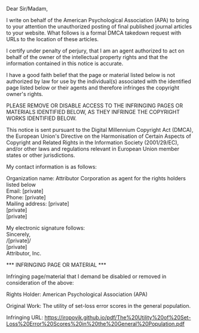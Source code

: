 Dear Sir/Madam,

I write on behalf of the American Psychological Association (APA) to bring to your attention the unauthorized posting of final published journal articles to your website. What follows is a formal DMCA takedown request with URLs to the location of these articles.

I certify under penalty of perjury, that I am an agent authorized to act on behalf of the owner of the intellectual property rights and that the information contained in this notice is accurate.

I have a good faith belief that the page or material listed below is not authorized by law for use by the individual(s) associated with the identified page listed below or their agents and therefore infringes the copyright owner's rights.

PLEASE REMOVE OR DISABLE ACCESS TO THE INFRINGING PAGES OR MATERIALS IDENTIFIED BELOW, AS THEY INFRINGE THE COPYRIGHT WORKS IDENTIFIED BELOW.

This notice is sent pursuant to the Digital Millennium Copyright Act (DMCA), the European Union's Directive on the Harmonisation of Certain Aspects of Copyright and Related Rights in the Information Society (2001/29/EC), and/or other laws and regulations relevant in European Union member states or other jurisdictions.

My contact information is as follows:

Organization name: Attributor Corporation as agent for the rights holders listed below   
Email: [private]  
Phone: [private]  
Mailing address: 
[private]  
[private]  
[private]  

My electronic signature follows:   
Sincerely,   
/[private]/   
[private]  
Attributor, Inc.

*** INFRINGING PAGE OR MATERIAL ***

Infringing page/material that I demand be disabled or removed in consideration of the above:

Rights Holder: American Psychological Association (APA)

Original Work: The utility of set-loss error scores in the general population.

Infringing URL: https://iropovik.github.io/pdf/The%20Utility%20of%20Set-Loss%20Error%20Scores%20in%20the%20General%20Population.pdf
